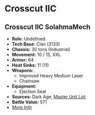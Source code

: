 # Crosscut IIC
## Crosscut IIC SolahmaMech
- **Role:** Undefined
- **Tech Base:** Clan (3133)
- **Chassis:** 30 tons (Industrial)
- **Movement:** 10 / 15, XXL
- **Armor:** 64
- **Heat Sinks:** 11 (11)
- **Weapons:**
  - Improved Heavy Medium Laser
  - Chainsaw
- **Equipment:**
  - Ejection Seat
- **Sources:** Dark Age, [Master Unit List](http://masterunitlist.info/Unit/Details/8099/crosscut-iic-solahmamech)
- **Battle Value:** 571
- [*More Info*](crosscut_iic/crosscut_iic_solahmamech.md)

